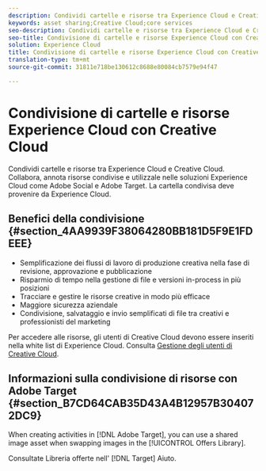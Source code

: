 ```yaml
---
description: Condividi cartelle e risorse tra Experience Cloud e Creative Cloud. Collabora, annota risorse condivise e utilizzale nelle soluzioni Experience Cloud come Adobe Social e Adobe Target. La cartella condivisa deve provenire da Experience Cloud.
keywords: asset sharing;Creative Cloud;core services
seo-description: Condividi cartelle e risorse tra Experience Cloud e Creative Cloud. Collabora, annota risorse condivise e utilizzale nelle soluzioni Experience Cloud come Adobe Social e Adobe Target. La cartella condivisa deve provenire da Experience Cloud.
seo-title: Condivisione di cartelle e risorse Experience Cloud con Creative Cloud
solution: Experience Cloud
title: Condivisione di cartelle e risorse Experience Cloud con Creative Cloud
translation-type: tm+mt
source-git-commit: 31811e718be130612c8688e80084cb7579e94f47

---
```



# Condivisione di cartelle e risorse Experience Cloud con Creative Cloud

Condividi cartelle e risorse tra Experience Cloud e Creative Cloud. Collabora, annota risorse condivise e utilizzale nelle soluzioni Experience Cloud come Adobe Social e Adobe Target. La cartella condivisa deve provenire da Experience Cloud.

## Benefici della condivisione {#section_4AA9939F38064280BB181D5F9E1FDEEE}

* Semplificazione dei flussi di lavoro di produzione creativa nella fase di revisione, approvazione e pubblicazione
* Risparmio di tempo nella gestione di file e versioni in-process in più posizioni
* Tracciare e gestire le risorse creative in modo più efficace
* Maggiore sicurezza aziendale
* Condivisione, salvataggio e invio semplificati di file tra creativi e professionisti del marketing

Per accedere alle risorse, gli utenti di Creative Cloud devono essere inseriti nella white list di Experience Cloud. Consulta [Gestione degli utenti di Creative Cloud](../experience-cloud-assets/t-admin-add-cc-user.md#task_F36D4F1D49B44F09A54F7371810D2752).

## Informazioni sulla condivisione di risorse con Adobe Target {#section_B7CD64CAB35D43A4B12957B304072DC9}

When creating activities in [!DNL Adobe Target], you can use a shared image asset when swapping images in the [!UICONTROL Offers Library].

Consultate Libreria [](https://docs.adobe.com/help/it-IT/target/using/experiences/offers/manage-content.html) offerte nell&#39; [!DNL Target] Aiuto.
